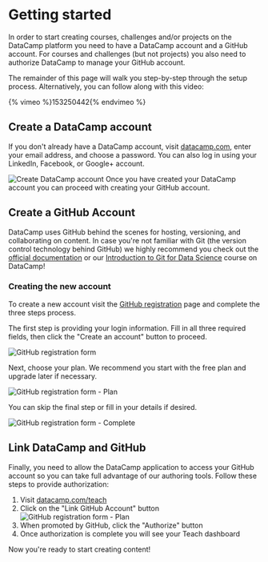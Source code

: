 # Getting started

In order to start creating courses, challenges and/or projects on the DataCamp platform you need to have a DataCamp account and a GitHub account. For courses and challenges (but not projects) you also need to authorize DataCamp to manage your GitHub account.

The remainder of this page will walk you step-by-step through the setup process. Alternatively, you can follow along with this video:

{% vimeo %}153250442{% endvimeo %}

## Create a DataCamp account

If you don't already have a DataCamp account, visit [datacamp.com](https://www.datacamp.com/), enter your email address, and choose a password. You can also log in using your LinkedIn, Facebook, or Google+ account.

![Create DataCamp account](/images/prerequisites/create-datacamp-account.png)
Once you have created your DataCamp account you can proceed with creating your GitHub account.

## Create a GitHub Account

DataCamp uses GitHub behind the scenes for hosting, versioning, and collaborating on content. In case you're not familiar with Git (the version control technology behind GitHub) we highly recommend you check out the [official documentation](https://git-scm.com/documentation) or our [Introduction to Git for Data Science](https://www.datacamp.com/courses/introduction-to-git-for-data-science) course on DataCamp!

### Creating the new account

To create a new account visit the [GitHub registration](https://github.com/join?source=header-home) page and complete the three steps process.

The first step is providing your login information. Fill in all three required fields, then click the "Create an account" button to proceed.

![GitHub registration form](/images/prerequisites/1-join-github.png)

Next, choose your plan. We recommend you start with the free plan and upgrade later if necessary.

![GitHub registration form - Plan](/images/prerequisites/2-select-github-plan.png)

You can skip the final step or fill in your details if desired.

![GitHub registration form - Complete](/images/prerequisites/3-complete-github.png)

## Link DataCamp and GitHub

Finally, you need to allow the DataCamp application to access your GitHub account so you can take full advantage of our authoring tools. Follow these steps to provide authorization:

1. Visit [datacamp.com/teach](https://www.datacamp.com/teach)
2. Click on the "Link GitHub Account" button
![GitHub registration form - Plan](/images/prerequisites/link-teach-authorize-github.png)
3. When promoted by GitHub, click the "Authorize" button
4. Once authorization is complete you will see your Teach dashboard

Now you're ready to start creating content!
